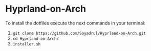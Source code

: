 # Hyprland-on-Arch
To install the dotfiles execute the next commands in your terminal:
1. `git clone https://github.com/Soyadrul/Hyprland-on-Arch.git`
2. `cd Hyprland-on-Arch/`
3. `installer.sh`
